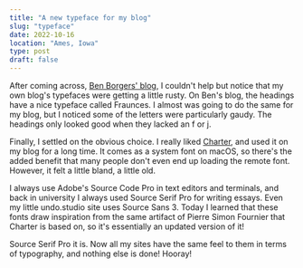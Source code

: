 ```yaml
---
title: "A new typeface for my blog"
slug: "typeface"
date: 2022-10-16
location: "Ames, Iowa"
type: post
draft: false
---
```


After coming across, [Ben Borgers' blog](https://benborgers.com/posts), I couldn't help but notice that my own blog's typefaces were getting a little rusty. On Ben's blog, the headings have a nice typeface called Fraunces. I almost was going to do the same for my blog, but I noticed some of the letters were particularly gaudy. The headings only looked good when they lacked an f or j.

Finally, I settled on the obvious choice. I really liked [Charter](https://practicaltypography.com/charter.html), and used it on my blog for a long time. It comes as a system font on macOS, so there's the added benefit that many people don't even end up loading the remote font. However, it felt a little bland, a little old.

I always use Adobe's Source Code Pro in text editors and terminals, and back in university I always used Source Serif Pro for writing essays. Even my little undo.studio site uses Source Sans 3. Today I learned that these fonts draw inspiration from the same artifact of Pierre Simon Fournier that Charter is based on, so it's essentially an updated version of it!

Source Serif Pro it is. Now all my sites have the same feel to them in terms of typography, and nothing else is done! Hooray!

